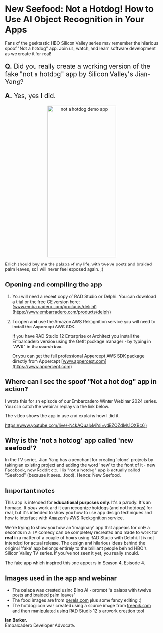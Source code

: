 # New Seefood: Not a Hotdog! How to Use AI Object Recognition in Your Apps

Fans of the geektastic HBO Silicon Valley series may remember the hilarious spoof "Not a hotdog" app. Join us, watch, and learn software development as we create it for real!

<span STYLE="font-size:150%">

**Q.** Did you really create a working version of the fake "not a hotdog" app by Silicon Valley's Jian-Yang?

**A.** Yes, yes I did. 

</span>

<p style="text-align:center;"> 
<img src="./images/new_seefood_android.gif" alt="not a hotdog demo app" height="496" width="226">
</p>


Erlich should buy me the palapa of my life, with twelve posts and braided palm leaves, so I will never feel exposed again. ;)

## Opening and compiling the app

1. You will need a recent copy of RAD Studio or Delphi. You can download a trial or the free CE version here: [www.embarcadero.com/products/delphi](https://www.embarcadero.com/products/delphi)

2. To open and use the Amazon AWS Rekognition service you will need to install the Appercept AWS SDK. 
   
   If you have RAD Studio 12 Enterprise or Architect you install the Embarcadero version using the GetIt package manager - by typing in "AWS" in the search box.
   
   Or you can get the full professional Appercept AWS SDK package directly from Appercept [www.appercept.com](https://www.appercept.com)

## Where can I see the spoof "Not a hot dog" app in action?
I wrote this for an episode of our Embarcadero Winter Webinar 2024 series.  You can catch the webinar replay via the link below.

The video shows the app in use and explains how I did it.

[https://www.youtube.com/live/-N4kAQuaIoM?si=vdBZOZdMs1OXBc6l)](https://www.youtube.com/live/-N4kAQuaIoM?si=vdBZOZdMs1OXBc6l)

## Why is the 'not a hotdog' app called 'new seefood'?
In the TV series, Jian Yang has a penchant for creating 'clone' projects by taking an existing project and adding the word 'new' to the front of it - new Facebook, new Reddit etc. His "not a hotdog" app is actually called "Seefood" (because it sees...food). Hence: New Seefood.

## Important notes
This app is intended for **educational purposes only**. It's a parody. It's an homage. It *does* work and it can recognize hotdogs (and not hotdogs) for real, but it's intended to show you how to use app design techniques and how to interface with Amazon's AWS Reckognition service. 

We're trying to show you how an 'imaginary' app that appears for only a seconds in a TV comedy can be completely recreated and made to work for **real** in a matter of a couple of hours using RAD Studio with Delphi. It is not intended for actual release. The design and hilarious ideas behind the original 'fake' app belongs entirely to the brilliant people behind HBO's Silicon Valley TV series. If you've not seen it yet, you really should.

The fake app which inspired this one appears in Season 4, Episode 4.

## Images used in the app and webinar
* The palapa was created using Bing AI - prompt "a palapa with twelve posts and braided palm leaves"
* The food images are from [pexels.com](https://www.pexels.com) plus some fancy editing :)
* The hotdog icon was created using a source image from [freepik.com](https://www.freepik.com/free-vector/hot-dog-street-snack-isolated-transparent_37947466.htm) and then manipulated using RAD Studio 12's artwork creation tool

**Ian Barker.**</br>
Embarcadero Developer Advocate.